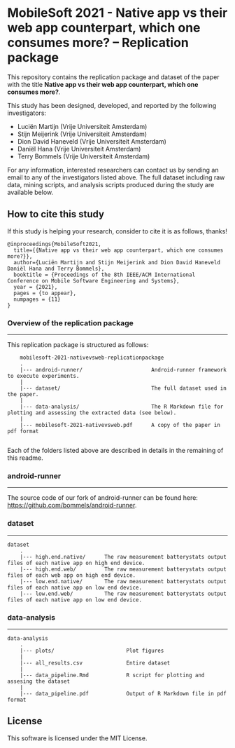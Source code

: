 # MobileSoft 2021 - Native app vs their web app counterpart, which one consumes more? – Replication package


This repository contains the replication package and dataset of the paper with the title **Native app vs their web app counterpart, which one consumes more?**.

This study has been designed, developed, and reported by the following investigators:

- Luciën Martijn (Vrije Universiteit Amsterdam)
- Stijn Meijerink (Vrije Universiteit Amsterdam)
- Dion David Haneveld (Vrije Universiteit Amsterdam)
- Daniël Hana (Vrije Universiteit Amsterdam)
- Terry Bommels (Vrije Universiteit Amsterdam)

For any information, interested researchers can contact us by sending an email to any of the investigators listed above.
The full dataset including raw data, mining scripts, and analysis scripts produced during the study are available below.

## How to cite this study
If this study is helping your research, consider to cite it is as follows, thanks!

```
@inproceedings{MobileSoft2021,
  title={{Native app vs their web app counterpart, which one consumes more?}},
  author={Luciën Martijn and Stijn Meijerink and Dion David Haneveld Daniël Hana and Terry Bommels},
  booktitle = {Proceedings of the 8th IEEE/ACM International Conference on Mobile Software Engineering and Systems},
  year = {2021},
  pages = {to appear},
  numpages = {11}
}
```

### Overview of the replication package
---

This replication package is structured as follows:


```
    mobilesoft-2021-nativevsweb-replicationpackage
    .
    |--- android-runner/                      Android-runner framework to execute experiments.
    |
    |--- dataset/                             The full dataset used in the paper.
    |
    |--- data-analysis/                       The R Markdown file for plotting and assessing the extracted data (see below).
    |
    |--- mobilesoft-2021-nativevsweb.pdf      A copy of the paper in pdf format
    
```

Each of the folders listed above are described in details in the remaining of this readme.

### android-runner
---
The source code of our fork of android-runner can be found here: https://github.com/bommels/android-runner.

### dataset
---
```
dataset
    .
    |--- high.end.native/      The raw measurement batterystats output files of each native app on high end device.  
    |--- high.end.web/         The raw measurement batterystats output files of each web app on high end device.  
    |--- low.end.native/       The raw measurement batterystats output files of each native app on low end device.  
    |--- low.end.web/          The raw measurement batterystats output files of each native app on low end device.  

``` 

### data-analysis
---
```
data-analysis
    .
    |--- plots/                       Plot figures
    |
    |--- all_results.csv              Entire dataset
    |
    |--- data_pipeline.Rmd            R script for plotting and assesing the dataset
    |
    |--- data_pipeline.pdf            Output of R Markdown file in pdf format
```

## License

This software is licensed under the MIT License.
